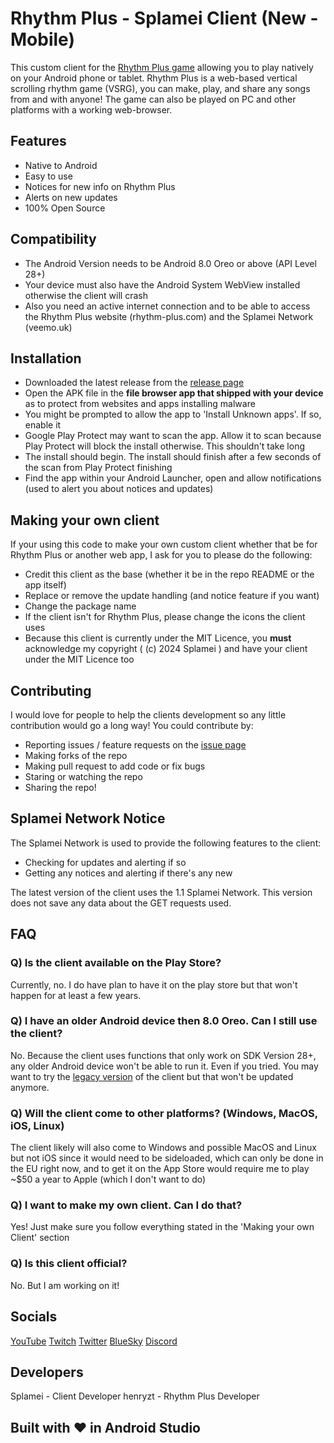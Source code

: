 # Rhythm Plus - Splamei Client (New - Mobile)
This custom client for the [Rhythm Plus game](https://rhythm-plus.com) allowing you to play natively on your Android phone or tablet.
Rhythm Plus is a web-based vertical scrolling rhythm game (VSRG), you can make, play, and share any songs from and with anyone! The game can also be played on PC and other platforms with a working web-browser.
## Features

 - Native to Android
 - Easy to use
 - Notices for new info on Rhythm Plus
 - Alerts on new updates
 - 100% Open Source

## Compatibility
- The Android Version needs to be Android 8.0 Oreo or above (API Level 28+)
- Your device must also have the Android System WebView installed otherwise the client will crash
- Also you need an active internet connection and to be able to access the Rhythm Plus website (rhythm-plus.com) and the Splamei Network (veemo.uk)

## Installation

 - Downloaded the latest release from the [release page](https://github.com/splamei/rplus-mobile-client/releases)
 - Open the APK file in the **file browser app that shipped with your device** as to protect from websites and apps installing malware
 - You might be prompted to allow the app to 'Install Unknown apps'. If so, enable it
 - Google Play Protect may want to scan the app. Allow it to scan because Play Protect will block the install otherwise. This shouldn't take long
 - The install should begin. The install should finish after a few seconds of the scan from Play Protect finishing
 - Find the app within your Android Launcher, open and allow notifications (used to alert you about notices and updates)
## Making your own client
If your using this code to make your own custom client whether that be for Rhythm Plus or another web app, I ask for you to please do the following:
 - Credit this client as the base (whether it be in the repo README or the app itself)
 - Replace or remove the update handling (and notice feature if you want)
 - Change the package name
 - If the client isn't for Rhythm Plus, please change the icons the client uses
 - Because this client is currently under the MIT Licence, you **must** acknowledge my copyright ( (c) 2024 Splamei ) and have your client under the MIT Licence too
## Contributing
I would love for people to help the clients development so any little contribution would go a long way!
You could contribute by:
 - Reporting issues / feature requests on the [issue page](https://github.com/splamei/rplus-mobile-client/issues)
 - Making forks of the repo
 - Making pull request to add code or fix bugs
 - Staring or watching the repo
 - Sharing the repo!
## Splamei Network Notice
The Splamei Network is used to provide the following features to the client:
 - Checking for updates and alerting if so
 - Getting any notices and alerting if there's any new

The latest version of the client uses the 1.1 Splamei Network. This version does not save any data about the GET  requests used.

## FAQ
### Q) Is the client available on the Play Store?
Currently, no. I do have plan to have it on the play store but that won't happen for at least a few years.
### Q) I have an older Android device then 8.0 Oreo. Can I still use the client?
No. Because the client uses functions that only work on SDK Version 28+, any older Android device won't be able to run it. Even if you tried. You may want to try the [legacy version](https://github.com/splamei/rhythm-plus-splamei-mobile-client) of the client but that won't be updated anymore.
### Q) Will the client come to other platforms? (Windows, MacOS, iOS, Linux)
The client likely will also come to Windows and possible MacOS and Linux but not iOS since it would need to be sideloaded, which can only be done in the EU right now, and to get it on the App Store would require me to play ~$50 a year to Apple (which I don't want to do)
### Q) I want to make my own client. Can I do that?
Yes! Just make sure you follow everything stated in the 'Making your own Client' section
### Q) Is this client official?
No. But I am working on it!
## Socials
[YouTube](https://youtube.com/@splamei)
[Twitch](https://twitch.tv/splamei)
[Twitter](https://twitter.com/splamei)
[BlueSky](http://splamei.bsky.social/)
[Discord](https://discord.gg/g2KTP5X9At)
## Developers
Splamei - Client Developer
henryzt - Rhythm Plus Developer
## Built with ❤️ in Android Studio
